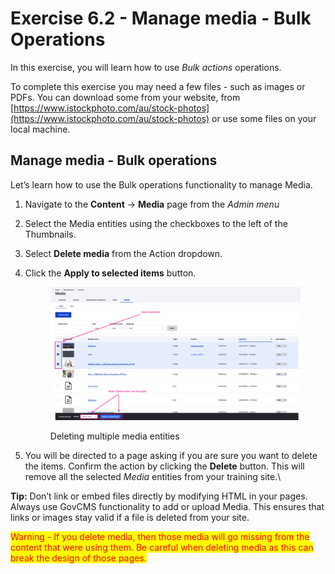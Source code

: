 # Exercise 6.2 - Manage media - Bulk Operations

In this exercise, you will learn how to use _Bulk actions_ operations.

To complete this exercise you may need a few files - such as images or PDFs. You can download some from your website, from [https://www.istockphoto.com/au/stock-photos](https://www.istockphoto.com/au/stock-photos) or use some files on your local machine.

## Manage media - Bulk operations

Let’s learn how to use the Bulk operations functionality to manage Media.

1. Navigate to the **Content** → **Media** page from the _Admin menu_
2. Select the Media entities using the checkboxes to the left of the Thumbnails.
3. Select **Delete media** from the Action dropdown.
4.  Click the **Apply to selected items** button.

    <figure><img src="../.gitbook/assets/image (1) (1) (1) (1) (1).png" alt=""><figcaption><p>Deleting multiple media entities</p></figcaption></figure>
5. You will be directed to a page asking if you are sure you want to delete the items. Confirm the action by clicking the **Delete** button. This will remove all the selected _Media_ entities from your training site.\


**Tip:** Don’t link or embed files directly by modifying HTML in your pages. Always use GovCMS functionality to add or upload Media. This ensures that links or images stay valid if a file is deleted from your site.

<mark style="color:red;">Warning - If you delete media, then those media will go missing from the content that were using them. Be careful when deleting media as this can break the design of those pages.</mark>

